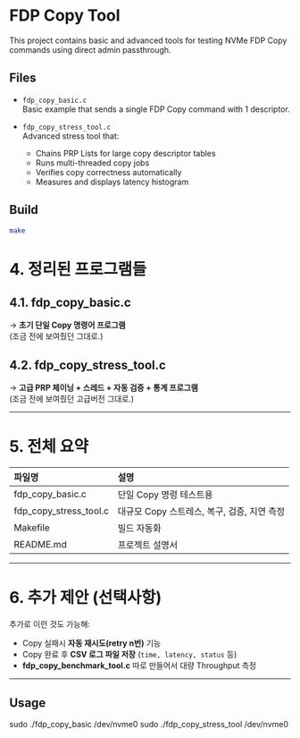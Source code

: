 # FDP Copy Tool

This project contains basic and advanced tools for testing NVMe FDP Copy commands using direct admin passthrough.

## Files

- `fdp_copy_basic.c`  
  Basic example that sends a single FDP Copy command with 1 descriptor.

- `fdp_copy_stress_tool.c`  
  Advanced stress tool that:
  - Chains PRP Lists for large copy descriptor tables
  - Runs multi-threaded copy jobs
  - Verifies copy correctness automatically
  - Measures and displays latency histogram

## Build

```bash
make
```


# 4. **정리된 프로그램들**

## 4.1. fdp_copy_basic.c  
→ **초기 단일 Copy 명령어 프로그램**  
(조금 전에 보여줬던 그대로.)

## 4.2. fdp_copy_stress_tool.c  
→ **고급 PRP 체이닝 + 스레드 + 자동 검증 + 통계 프로그램**  
(조금 전에 보여줬던 고급버전 그대로.)

---

# 5. 전체 요약

| 파일명                 | 설명                                                      |
|:------------------------|:-----------------------------------------------------------|
| fdp_copy_basic.c         | 단일 Copy 명령 테스트용                                     |
| fdp_copy_stress_tool.c   | 대규모 Copy 스트레스, 복구, 검증, 지연 측정                |
| Makefile                | 빌드 자동화                                                |
| README.md               | 프로젝트 설명서                                            |

---

# 6. 추가 제안 (선택사항)

추가로 이런 것도 가능해:
- Copy 실패시 **자동 재시도(retry n번)** 기능
- Copy 완료 후 **CSV 로그 파일 저장** (`time, latency, status` 등)
- **fdp_copy_benchmark_tool.c** 따로 만들어서 대량 Throughput 측정

---

## Usage
sudo ./fdp_copy_basic /dev/nvme0
sudo ./fdp_copy_stress_tool /dev/nvme0

